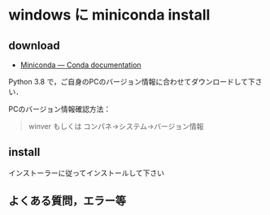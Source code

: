 # windows に miniconda install 

## download 
+ [Miniconda — Conda documentation](https://docs.conda.io/en/latest/miniconda.html#windows-installers)

Python 3.8 で，ご自身のPCのバージョン情報に合わせてダウンロードして下さい．

PCのバージョン情報確認方法：

> winver もしくは コンパネ→システム→バージョン情報

## install 

インストーラーに従ってインストールして下さい


## よくある質問，エラー等
